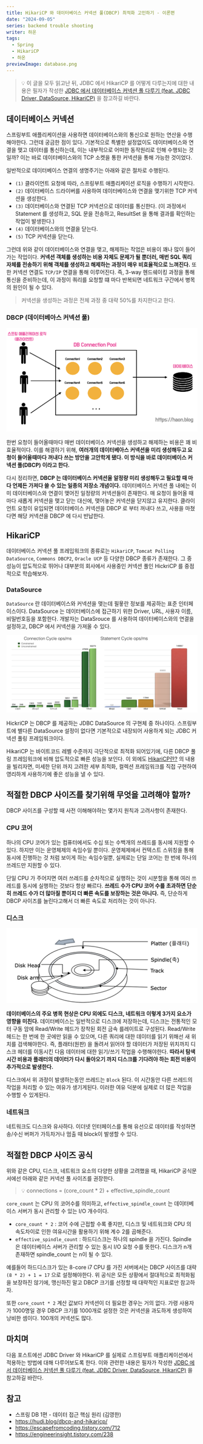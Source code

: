 ```yaml
---
title: HikariCP 와 데이터베이스 커넥션 풀(DBCP) 최적화 고민하기 - 이론편
date: "2024-09-05"
series: backend trouble shooting
writer: 하온
tags:
  - Spring
  - HikariCP
  - 하온
previewImage: database.png
---
```


> 💡 이 글을 모두 읽고난 뒤, JDBC 에서 HikariCP 를 어떻게 다루는지에 대한 내용은 필자가 작성한 [JDBC 에서 데이터베이스 커넥션 풀 다루기 (feat. JDBC Driver, DataSource, HikariCP)](https://haon.blog/database/jdbc-connection-pool/) 을 참고하길 바란다.

## 데이터베이스 커넥션 

스프링부트 애플리케이션을 사용하면 데이터베이스와의 통신으로 원하는 연산을 수행해야한다. 그런데 궁금한 점이 있다. 기본적으로 특별한 설정없이도 데이터베이스와 연결을 맺고 데이터를 통신하는데, 이는 내부적으로 어떠한 동작원리로 인해 수행되는 것일까? 이는 바로 데이터베이스와의 TCP 소켓을 통한 커넥션을 통해 가능한 것이었다.

일반적으로 데이터베이스 연결의 생명주기는 아래와 같은 절차로 수행된다.

- `(1)` 클라이언트 요청에 따라, 스프링부트 애플리케이션 로직을 수행하기 시작한다. 
- `(2)` 데이터베이스 드라이버를 사용하여 데이터베이스와 연결을 맺기위한 TCP 커넥션을 생성한다.
- `(3)` 데이터베이스와 연결된 TCP 커넥션으로 데이터를 통신한다. (이 과정에서 Statement 를 생성하고, SQL 문을 전송하고, ResultSet 을 통해 결과를 확인하는 작업이 발생한다.)
- `(4)` 데이터베이스와의 연결을 닫는다.
- `(5)` TCP 커넥션을 닫는다.

그런데 위와 같이 데이터베이스와 연결을 맺고, 해제하는 작업은 비용이 꽤나 많이 들어가는 작업이다. **커넥션 객체를 생성하는 비용 자체도 문제가 될 뿐더러, 매번 SQL 쿼리 자체를 전송하기 위해 객체를 생성하고 해제하는 과정이 매우 비효율적으로 느껴진다.** 또한 커넥션 연결도 `TCP/IP` 연결을 통해 이루어진다. 즉, 3-way 헨드쉐이킹 과정을 통해 통신을 준비하는데, 이 과정이 쿼리를 요청할 떄 마다 반복되면 네트워크 구간에서 병목의 원인이 될 수 있다.

> 커넥션을 생성하는 과정은 전체 과정 중 대략 50%를 차지한다고 한다.


### DBCP (데이터베아스 커넥션 풀)

![alt text](image.png)

한번 요청이 들어올때마다 매번 데이터베이스 커넥션을 생성하고 해제하는 비용은 꽤 비효율적이다. 이를 해결하기 위해, **여러개의 데이터베아스 커넥션을 미리 생성해두고 요청이 들어올때마다 꺼내다 쓰는 방안을 고안학게 됐다. 이 방식을 바로 데이터베이스 커넥션 풀(DBCP) 이라고 한다.**

다시 정리하면, **DBCP 는 데이터베이스 커넥션울 알정량 미리 생성해두고 필요할 때 마다 언제든 가져다 쓸 수 있는 일종의 저장소 개념이다.** 데이터베이스 커넥션 풀 내에는 이미 데이터베이스와 연결이 맺어진 일정량의 커넥션들이 존재한다. 매 요청이 들어올 때 마다 새롭게 커넥션을 맺고 닫는 대신에, 맺어놓은 커넥션을 닫지않고 유지한다. 클라이언트 요청이 유입되면 데이터베이스 커넥션을 DBCP 로 부터 꺼내다 쓰고, 사용을 마쳤다면 해당 커넥션을 DBCP 에 다시 반납한다.

## HikariCP

데이터베이스 커넥션 풀 프레입워크의 종류로는 `HikariCP`, `Tomcat Polling DataSource`, `Commons DBCP2`, `Oracle UCP` 등 다양한 DBCP 종류가 존재한다. 그 중 성능이 압도적으로 뛰어나 대부분의 회사에서 사용중인 커넥션 풀인 HickriCP 를 중점적으로 학습해보자.

### DataSource

`DataSource` 란 데이터베이스와 커넥션을 맺는데 필욯란 정보를 제공하는 표준 인터페이스이다. DataSource 는 데이터베이스에 접근하기 위한 Driver, URL, 사용자 이름, 비밀번호등을 포함한다. 개발자는 DataSrouce 를 사용하여 데이터베이스와의 연결을 설정하고, DBCP 에서 커넥션을 가져올 수 있다.


![alt text](image-1.png)

HickriCP 는 DBCP 를 제공하는 JDBC DataSource 의 구현체 중 하나이다.  스프링부트에 별다른 DataSource 설정이 없다면 기본적으로 내장되어 사용하게 되는 JDBC 커넥션 풀링 프레임워크이다.

HikariCP 는 바이트코드 레벨 수준까지 극단적으로 최적화 되어있기에, 다른 DBCP 풀링 프레임워크에 비해 압도적으로 빠른 성능을 보인다. 이 외에도 [HikariCP란?](https://escapefromcoding.tistory.com/712) 의 내용을 빌리자면, 미세한 단위 까지 고려한 세부 최적화, 컬렉션 프레임워크를 직접 구현하여 영리하게 사용하기에 좋은 성능을 낼 수 있다.

## 적절한 DBCP 사이즈를 찾기위해 무엇을 고려해야 할까?

DBCP 사이즈를 구성할 때 사전 이해해야하는 몇가지 원칙과 고려사항이 존재한다.

### CPU 코어

하나의 CPU 코어가 있는 컴퓨터에서도 수십 또는 수백개의 쓰레드를 동시에 지원할 수 있다. 하지만 이는 운영체제의 속임수일 뿐이다. 운영체제에서 컨텍스트 스위칭을 통해 동시에 진행하는 것 처럼 보이게 하는 속임수일뿐, 실제로는 단일 코어는 한 번에 하나의 쓰레드만 지원할 수 있다.

단일 CPU 가 주어지면 여러 쓰레드를 순차적으로 실행하는 것이 시분할을 통해 여러 쓰레드를 동시에 실행하는 것보다 항상 빠르다. **쓰레드 수가 CPU 코어 수를 초과하면 단순히 쓰레드 수가 더 많아질 뿐이지 더 빠른 속도를 보장하는 것은 아니다.** 즉, 단순하게 DBCP 사이즈를 늘린다고해서 더 빠른 속도로 처리하는 것이 아니다.

### 디스크

![alt text](image-2.png)

**데이터베이스의 주요 병목 현상은 CPU 외에도 디스크, 네트워크 이렇게 3가지 요소가 영향을 미친다.** 데이터베이스는 일반적으로 디스크에 저장하는데,  디스크는 전통적인 모터 구동 암에 Read/Write 헤드가 장착된 회전 금속 를레이트로 구성된다. Read/Write 헤드는 한 번에 한 곳에만 읽을 수 있으며, 다른 쿼리에 대한 데이터를 읽기 위해선 새 위치를 검색해야한다. 즉, 플래터(원판) 을 돌려서 읽어야 할 데이터가 저장된 위치까지 디스크 헤더를 이동시킨 다음 데이터에 대한 읽기/쓰기 작업을 수행해야한다. **따라서 탐색 시간 비용과 플래터의 데이터가 다시 돌아오기 까지 디스크를 기다려야 하는 회전 비용이 추가적으로 발생한다.**


디스크에서 위 과정이 발생하는동안 쓰레드는 `Block` 된다. 이 시간동안 다른 쓰레드의 작업을 처리할 수 있는 여유가 생기게된다. 이러한 여유 덕분에 실제로 더 많은 작업을 수행할 수 있게된다. 

### 네트워크

네트워크도 디스크와 유사하다. 이더넷 인터페이스를 통해 유선으로 데이터를 작성하면 송/수신 버퍼가 가득차거나 멈출 때 block이 발생할 수 있다.


## 적절한 DBCP 사이즈 공식

위와 같은 CPU, 디스크, 네트워크 요소의 다양한 상황을 고려했을 때, HikariCP 공식문서에선 아래와 같은 커넥션 풀 사이즈를 권장한다.

> 💡 connections = (core_count * 2) + effective_spindle_count

`core_count` 는 CPU 의 코어수를 의미하고, `effective_spindle_count` 는 데이터베이스 서버가 동시 관리할 수 있는 I/O 개수이다.

- `core_count * 2` : 코어 수에 근접할 수록 좋지만, 디스크 및 네트워크와 CPU 의 속도차이로 인한 여유시간을 활용하기 위해 계수 2를 곱해준다.
- `effective_spindle_count` : 하드디스크는 하나의 spindle 을 가진다. Spindle 은 데이터베이스 서버가 관리할 수 있는 동시 I/O 요청 수를 뜻한다. 디스크가 n개 존재하면 spindle_count 는 n이 될 수 있다.

예를들어 하드디스크가 있는 8-core i7 CPU 를 가진 서버에서는 DBCP 사이즈를 대략 `(8 * 2) + 1 = 17` 으로 설정해야한다. 위 공식은 모든 상황에서 절대적으로 최적화됨을 보장하진 않기에, 맹신하진 말고 DBCP 크기를 선정할 때 대략적인 지표로만 참고하자.

또한 `core_count * 2` 계산 값보다 커넥션이 더 필요한 경우는 거의 없다. 가령 사용자가 1000명일 경우 DBCP 크기를 1000개로 설정한 것은 커넥션을 과도하게 생성하여 낭비한 셈이다. 100개의 커넥션도 많다. 

## 마치며

다음 포스트에선 JDBC Driver 와 HikariCP 를 실제로 스프링부트 애플리케이션에서 적용하는 방법에 대해 다루어보도록 한다. 이와 관련한 내용은 필자가 작성한 [JDBC 에서 데이터베이스 커넥션 풀 다루기 (feat. JDBC Driver, DataSource, HikariCP)](https://haon.blog/database/jdbc-connection-pool/) 을 참고하길 바란다.


## 참고

- 스프링 DB 1편 - 데이터 접근 핵심 원리 (김영한)
- https://hudi.blog/dbcp-and-hikaricp/
- https://escapefromcoding.tistory.com/712
- https://engineerinsight.tistory.com/238